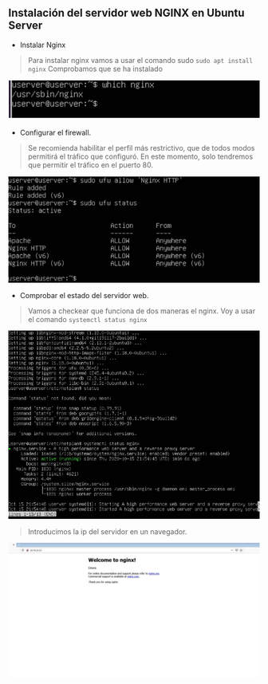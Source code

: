## Instalación del servidor web NGINX en Ubuntu Server
- Instalar Nginx
> Para instalar nginx vamos a usar el comando sudo `sudo apt install nginx`
> Comprobamos que se ha instalado

![instalado nginx](comprobar_instalacion_nginx.jpg)

- Configurar el firewall.
> Se recomienda habilitar el perfil más restrictivo, que de todos modos permitirá el tráfico que configuró. En este momento, solo tendremos que permitir el tráfico en el puerto 80.

![config-firewall](config_firewall.jpg)

- Comprobar el estado del servidor web.
> Vamos a checkear que funciona de dos maneras el nginx.
> Voy a usar el comando `systemctl status nginx`

![check](status_nginx.jpg)

> Introducimos la ip del servidor en un navegador.

![ip en navegador](welcome_estanis.jpg)


